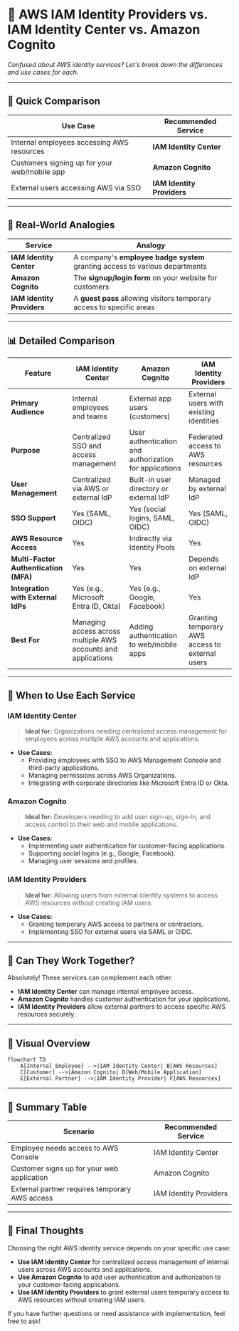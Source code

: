 # 🔐 **AWS IAM Identity Providers vs. IAM Identity Center vs. Amazon Cognito**

_Confused about AWS identity services? Let's break down the differences and use cases for each._

---

## 🧠 **Quick Comparison**

| **Use Case**                                 | **Recommended Service**    |
| -------------------------------------------- | -------------------------- |
| Internal employees accessing AWS resources   | **IAM Identity Center**    |
| Customers signing up for your web/mobile app | **Amazon Cognito**         |
| External users accessing AWS via SSO         | **IAM Identity Providers** |

---

## 🧭 **Real-World Analogies**

| **Service**                | **Analogy**                                                                  |
| -------------------------- | ---------------------------------------------------------------------------- |
| **IAM Identity Center**    | A company's **employee badge system** granting access to various departments |
| **Amazon Cognito**         | The **signup/login form** on your website for customers                      |
| **IAM Identity Providers** | A **guest pass** allowing visitors temporary access to specific areas        |

---

## 📊 **Detailed Comparison**

| **Feature**                           | **IAM Identity Center**                                       | **Amazon Cognito**                                     | **IAM Identity Providers**                      |
| ------------------------------------- | ------------------------------------------------------------- | ------------------------------------------------------ | ----------------------------------------------- |
| **Primary Audience**                  | Internal employees and teams                                  | External app users (customers)                         | External users with existing identities         |
| **Purpose**                           | Centralized SSO and access management                         | User authentication and authorization for applications | Federated access to AWS resources               |
| **User Management**                   | Centralized via AWS or external IdP                           | Built-in user directory or external IdP                | Managed by external IdP                         |
| **SSO Support**                       | Yes (SAML, OIDC)                                              | Yes (social logins, SAML, OIDC)                        | Yes (SAML, OIDC)                                |
| **AWS Resource Access**               | Yes                                                           | Indirectly via Identity Pools                          | Yes                                             |
| **Multi-Factor Authentication (MFA)** | Yes                                                           | Yes                                                    | Depends on external IdP                         |
| **Integration with External IdPs**    | Yes (e.g., Microsoft Entra ID, Okta)                          | Yes (e.g., Google, Facebook)                           | Yes                                             |
| **Best For**                          | Managing access across multiple AWS accounts and applications | Adding authentication to web/mobile apps               | Granting temporary AWS access to external users |

---

## 🚀 **When to Use Each Service**

### **IAM Identity Center**

> **Ideal for:** Organizations needing centralized access management for employees across multiple AWS accounts and applications.

- **Use Cases:**
  - Providing employees with SSO to AWS Management Console and third-party applications.
  - Managing permissions across AWS Organizations.
  - Integrating with corporate directories like Microsoft Entra ID or Okta.

### **Amazon Cognito**

> **Ideal for:** Developers needing to add user sign-up, sign-in, and access control to their web and mobile applications.

- **Use Cases:**
  - Implementing user authentication for customer-facing applications.
  - Supporting social logins (e.g., Google, Facebook).
  - Managing user sessions and profiles.

### **IAM Identity Providers**

> **Ideal for:** Allowing users from external identity systems to access AWS resources without creating IAM users.

- **Use Cases:**
  - Granting temporary AWS access to partners or contractors.
  - Implementing SSO for external users via SAML or OIDC.

---

## 🔗 **Can They Work Together?**

Absolutely! These services can complement each other:

- **IAM Identity Center** can manage internal employee access.
- **Amazon Cognito** handles customer authentication for your applications.
- **IAM Identity Providers** allow external partners to access specific AWS resources securely.

---

## 🧠 **Visual Overview**

```mermaid
flowchart TD
    A[Internal Employee] -->|IAM Identity Center| B[AWS Resources]
    C[Customer] -->|Amazon Cognito| D[Web/Mobile Application]
    E[External Partner] -->|IAM Identity Provider| F[AWS Resources]
```

---

## 📌 **Summary Table**

| **Scenario**                                   | **Recommended Service** |
| ---------------------------------------------- | ----------------------- |
| Employee needs access to AWS Console           | IAM Identity Center     |
| Customer signs up for your web application     | Amazon Cognito          |
| External partner requires temporary AWS access | IAM Identity Providers  |

---

## 🎯 **Final Thoughts**

Choosing the right AWS identity service depends on your specific use case:

- **Use IAM Identity Center** for centralized access management of internal users across AWS accounts and applications.
- **Use Amazon Cognito** to add user authentication and authorization to your customer-facing applications.
- **Use IAM Identity Providers** to grant external users temporary access to AWS resources without creating IAM users.

If you have further questions or need assistance with implementation, feel free to ask!
